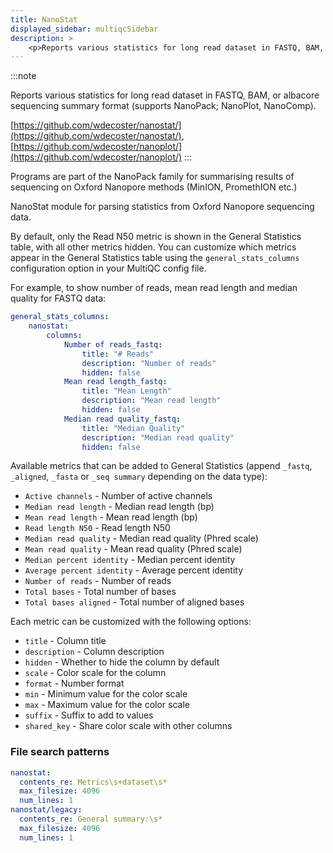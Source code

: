 ```yaml
---
title: NanoStat
displayed_sidebar: multiqcSidebar
description: >
    <p>Reports various statistics for long read dataset in FASTQ, BAM, or albacore sequencing summary format (supports NanoPack; NanoPlot, NanoComp).</p>
---
```


<!--
~~~~~ DO NOT EDIT ~~~~~
This file is autogenerated from the MultiQC module python docstring.
Do not edit the markdown, it will be overwritten.

File path for the source of this content: multiqc/modules/nanostat/nanostat.py
~~~~~~~~~~~~~~~~~~~~~~~
-->

:::note
<p>Reports various statistics for long read dataset in FASTQ, BAM, or albacore sequencing summary format (supports NanoPack; NanoPlot, NanoComp).</p>

[https://github.com/wdecoster/nanostat/](https://github.com/wdecoster/nanostat/), [https://github.com/wdecoster/nanoplot/](https://github.com/wdecoster/nanoplot/)
:::

Programs are part of the NanoPack family for summarising results of sequencing on Oxford Nanopore methods (MinION, PromethION etc.)

NanoStat module for parsing statistics from Oxford Nanopore sequencing data.

By default, only the Read N50 metric is shown in the General Statistics table, with all other metrics hidden.
You can customize which metrics appear in the General Statistics table using the `general_stats_columns`
configuration option in your MultiQC config file.

For example, to show number of reads, mean read length and median quality for FASTQ data:

```yaml
general_stats_columns:
    nanostat:
        columns:
            Number of reads_fastq:
                title: "# Reads"
                description: "Number of reads"
                hidden: false
            Mean read length_fastq:
                title: "Mean Length"
                description: "Mean read length"
                hidden: false
            Median read quality_fastq:
                title: "Median Quality"
                description: "Median read quality"
                hidden: false
```

Available metrics that can be added to General Statistics (append `_fastq`, `_aligned`, `_fasta` or `_seq summary`
depending on the data type):

* `Active channels` - Number of active channels
* `Median read length` - Median read length (bp)
* `Mean read length` - Mean read length (bp)
* `Read length N50` - Read length N50
* `Median read quality` - Median read quality (Phred scale)
* `Mean read quality` - Mean read quality (Phred scale)
* `Median percent identity` - Median percent identity
* `Average percent identity` - Average percent identity
* `Number of reads` - Number of reads
* `Total bases` - Total number of bases
* `Total bases aligned` - Total number of aligned bases

Each metric can be customized with the following options:

* `title` - Column title
* `description` - Column description
* `hidden` - Whether to hide the column by default
* `scale` - Color scale for the column
* `format` - Number format
* `min` - Minimum value for the color scale
* `max` - Maximum value for the color scale
* `suffix` - Suffix to add to values
* `shared_key` - Share color scale with other columns

### File search patterns

```yaml
nanostat:
  contents_re: Metrics\s+dataset\s*
  max_filesize: 4096
  num_lines: 1
nanostat/legacy:
  contents_re: General summary:\s*
  max_filesize: 4096
  num_lines: 1
```
    